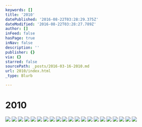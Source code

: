 ```yaml
---
keywords: []
title: '2010'
datePublished: '2016-08-22T03:28:29.375Z'
dateModified: '2016-08-22T03:28:27.789Z'
author: []
inFeed: false
hasPage: true
inNav: false
description: ''
publisher: {}
via: {}
starred: false
sourcePath: _posts/2016-03-16-2010.md
url: 2010/index.html
_type: Blurb

---
```

# 2010
![](https://s3-us-west-2.amazonaws.com/the-grid-img/p/91956458e091a8eaf2e985741029109fe0f10c77.png)
![](https://s3-us-west-2.amazonaws.com/the-grid-img/p/9f45b45f15e4ae8fa5402fa5e30ea587c7db7cdd.jpg)
![](https://s3-us-west-2.amazonaws.com/the-grid-img/p/cee955d5dccafb58043962cbe2c6a1b07d11c38a.jpg)
![](https://s3-us-west-2.amazonaws.com/the-grid-img/p/fb4151e92e7f5bb1e26f5a764a47b19ea099ac2f.jpg)
![](https://s3-us-west-2.amazonaws.com/the-grid-img/p/63bdffe728c2cdb388155f2e462138ca74ae338b.jpg)
![](https://s3-us-west-2.amazonaws.com/the-grid-img/p/251d8d8221352ab8fa5f58503257908cafc090de.jpg)
![](https://s3-us-west-2.amazonaws.com/the-grid-img/p/19c435d78a1bef9c5ce5df417d368d47954e1b2d.png)
![](https://s3-us-west-2.amazonaws.com/the-grid-img/p/63bae99c75850c49c9e2fa7f63a125bab4bb3ab8.png)
![](https://s3-us-west-2.amazonaws.com/the-grid-img/p/5f0e5b754e438212e4871cf45db104c980d5d3c0.png)
![](https://s3-us-west-2.amazonaws.com/the-grid-img/p/9125c7cd85216a12bb410face231cd7c3f1fd759.png)
![](https://s3-us-west-2.amazonaws.com/the-grid-img/p/829e2e077e73ca1cb44227c92b0c0d732f2ba698.png)
![](https://s3-us-west-2.amazonaws.com/the-grid-img/p/e8448bd172303fc192288443cca582d868905461.png)
![](https://s3-us-west-2.amazonaws.com/the-grid-img/p/46095e5dbf775bb5a7f7f5080c7a0e955593046a.png)
![](https://s3-us-west-2.amazonaws.com/the-grid-img/p/4c8e10195515712bcfa70e9aa5c297ae6d832f46.png)
![](https://s3-us-west-2.amazonaws.com/the-grid-img/p/57b962db1406cda93a41beb3f6a4c3d06a0ee629.png)
![](https://s3-us-west-2.amazonaws.com/the-grid-img/p/19f8723a67cb749878e49f75b205d2c1a9e6ea38.png)
![](https://s3-us-west-2.amazonaws.com/the-grid-img/p/1d5a4b1d3d64e5d821fbd4861caaf5aad3b82285.png)
![](https://s3-us-west-2.amazonaws.com/the-grid-img/p/d6073acd7d0f763602720ff478fcee3a731b557e.png)
![](https://s3-us-west-2.amazonaws.com/the-grid-img/p/65251088e11488de35c822836afca608ff0685e6.png)
![](https://s3-us-west-2.amazonaws.com/the-grid-img/p/f49e451c03c7a27f53d05601ed16ae6ef4b36640.png)
![](https://the-grid-user-content.s3-us-west-2.amazonaws.com/82e037d1-9682-4c34-a889-c4897b7debb2.jpg)